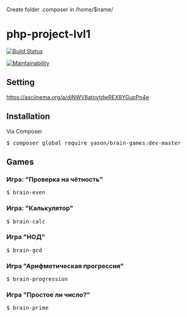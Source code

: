 Create folder .composer in /home/$name/

# php-project-lvl1

[![Build Status](https://travis-ci.org/lobr17/php-project-lvl1.svg?branch=master)](https://travis-ci.org/lobr17/php-project-lvl1)

[![Maintainability](https://api.codeclimate.com/v1/badges/4e4aa115a4ae6df26a04/maintainability)](https://codeclimate.com/github/lobr17/php-project-lvl1/maintainability)


## Setting

https://asciinema.org/a/djNWV8atovtdwREX8YGupPn4e


## Installation
Via Composer

<pre>$ composer global require yason/brain-games:dev-master</pre>

## Games

### Игра: "Проверка на чётность"
<pre>$ brain-even</pre>

### Игра: "Калькулятор"
<pre>$ brain-calc</pre>

### Игра "НОД"
<pre>$ brain-gcd</pre>

### Игра "Арифметическая прогрессия"
<pre>$ brain-progression</pre>

### Игра "Простое ли число?"
<pre>$ brain-prime</pre>




